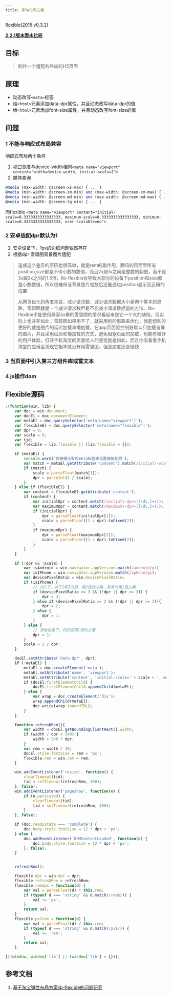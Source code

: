 ```yaml
---
title: 手淘布局方案
---
```


[flexible(2015 v0.3.2)](https://github.com/amfe/article/issues/17)

[**2.2.1版本暂未比较**](https://github.com/amfe/lib-flexible/tree/2.0)

## 目标

> 制作一个适配各终端的H5页面

## 原理

- 动态改写`<meta>`标签
- 给`<html>`元素添加data-dpr属性，并且动态改写data-dpr的值
- 给`<html>`元素添加font-size属性，并且动态改写font-size的值

## 问题
### 1 不能与响应式布局兼容
响应式布局两个条件
1. 视口宽度与device-width相同`<meta name="viewport" content="width=device-width, initial-scale=1">`
2. 媒体查询
```javascript
@media (max-width: @screen-xs-max) { ... }
@media (min-width: @screen-sm-min) and (max-width: @screen-sm-max) { ... }
@media (min-width: @screen-md-min) and (max-width: @screen-md-max) { ... }
@media (min-width: @screen-lg-min) { ... }
```
而flexible `<meta name="viewport" content="initial-scale=0.3333333333333333, maximum-scale=0.3333333333333333, minimum-scale=0.3333333333333333, user-scalable=no">`

### 2 安卓适配dpr默认为1

1. 安卓设备下，1px的边框问题依然存在
2. 根据dpr 雪碧图背景图片适配

> 造成这个差异的原因也很简单，就是rem的副作用，腾讯的页面里所有position,size都是不带小数的数值，而且2x跟1x之间是整数的翻倍，而不是3x跟2x之间的1.5倍，lib-flexible会导致大部分的设备下position和size都是小数数值，所以很难保证背景图片缩放后还能通过position显示到正确的位置

> 从网页优化的角度来说，减少请求数，减少请求数据大小是两个基本的思路，雪碧图就是一个减少请求数但是不能减少请求数据量的方法。lib-flexible不能使用兼容3x屏的雪碧图的情况看起来是它一个大的缺陷，但实际上也并非如此：雪碧图如果用不了，就采用别的思路来优化，我能想到的更好的就是图片的延迟加载和懒加载，在app页面里控制好默认只加载首屏的图片，并且采用延迟和懒加载的方式，避免阻塞页面的加载，也能有极好的用户体验，打开手机淘宝的页面给人的感觉就是如此，而且你去看看手机淘宝的应用会发现它根本就没有用雪碧图，但是速度还是很快

### 3 当页面中引入第三方组件库或富文本

### 4 js操作dom

## Flexible源码
```javascript
;(function(win, lib) {
    var doc = win.document;
    var docEl = doc.documentElement;
    var metaEl = doc.querySelector('meta[name="viewport"]');
    var flexibleEl = doc.querySelector('meta[name="flexible"]');
    var dpr = 0;
    var scale = 0;
    var tid;
    var flexible = lib.flexible || (lib.flexible = {});

    if (metaEl) {
        console.warn('将根据已有的meta标签来设置缩放比例');
        var match = metaEl.getAttribute('content').match(/initial\-scale=([\d\.]+)/);
        if (match) {
            scale = parseFloat(match[1]);
            dpr = parseInt(1 / scale);
        }
    } else if (flexibleEl) {
        var content = flexibleEl.getAttribute('content');
        if (content) {
            var initialDpr = content.match(/initial\-dpr=([\d\.]+)/);
            var maximumDpr = content.match(/maximum\-dpr=([\d\.]+)/);
            if (initialDpr) {
                dpr = parseFloat(initialDpr[1]);
                scale = parseFloat((1 / dpr).toFixed(2));
            }
            if (maximumDpr) {
                dpr = parseFloat(maximumDpr[1]);
                scale = parseFloat((1 / dpr).toFixed(2));
            }
        }
    }

    if (!dpr && !scale) {
        var isAndroid = win.navigator.appVersion.match(/android/gi);
        var isIPhone = win.navigator.appVersion.match(/iphone/gi);
        var devicePixelRatio = win.devicePixelRatio;
        if (isIPhone) {
            // iOS下，对于2和3的屏，用2倍的方案，其余的用1倍方案
            if (devicePixelRatio >= 3 && (!dpr || dpr >= 3)) {
                dpr = 3;
            } else if (devicePixelRatio >= 2 && (!dpr || dpr >= 2)){
                dpr = 2;
            } else {
                dpr = 1;
            }
        } else {
            // 其他设备下，仍旧使用1倍的方案
            dpr = 1;
        }
        scale = 1 / dpr;
    }

    docEl.setAttribute('data-dpr', dpr);
    if (!metaEl) {
        metaEl = doc.createElement('meta');
        metaEl.setAttribute('name', 'viewport');
        metaEl.setAttribute('content', 'initial-scale=' + scale + ', maximum-scale=' + scale + ', minimum-scale=' + scale + ', user-scalable=no');
        if (docEl.firstElementChild) {
            docEl.firstElementChild.appendChild(metaEl);
        } else {
            var wrap = doc.createElement('div');
            wrap.appendChild(metaEl);
            doc.write(wrap.innerHTML);
        }
    }

    function refreshRem(){
        var width = docEl.getBoundingClientRect().width;
        if (width / dpr > 540) {
            width = 540 * dpr;
        }
        var rem = width / 10;
        docEl.style.fontSize = rem + 'px';
        flexible.rem = win.rem = rem;
    }

    win.addEventListener('resize', function() {
        clearTimeout(tid);
        tid = setTimeout(refreshRem, 300);
    }, false);
    win.addEventListener('pageshow', function(e) {
        if (e.persisted) {
            clearTimeout(tid);
            tid = setTimeout(refreshRem, 300);
        }
    }, false);

    if (doc.readyState === 'complete') {
        doc.body.style.fontSize = 12 * dpr + 'px';
    } else {
        doc.addEventListener('DOMContentLoaded', function(e) {
            doc.body.style.fontSize = 12 * dpr + 'px';
        }, false);
    }


    refreshRem();

    flexible.dpr = win.dpr = dpr;
    flexible.refreshRem = refreshRem;
    flexible.rem2px = function(d) {
        var val = parseFloat(d) * this.rem;
        if (typeof d === 'string' && d.match(/rem$/)) {
            val += 'px';
        }
        return val;
    }
    flexible.px2rem = function(d) {
        var val = parseFloat(d) / this.rem;
        if (typeof d === 'string' && d.match(/px$/)) {
            val += 'rem';
        }
        return val;
    }

})(window, window['lib'] || (window['lib'] = {}));
```


## 参考文档

1. [基于淘宝弹性布局方案lib-flexible的问题研究](https://www.qieseo.com/359871.html)
